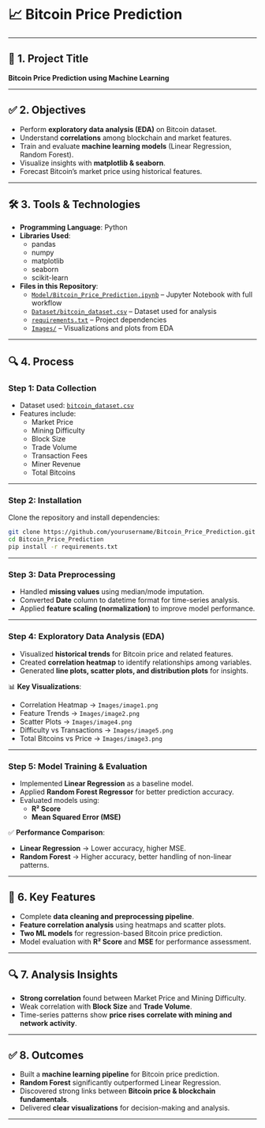 # 📈 Bitcoin Price Prediction  

---

## 📌 1. Project Title  
**Bitcoin Price Prediction using Machine Learning**  

---

## ✅ 2. Objectives  
- Perform **exploratory data analysis (EDA)** on Bitcoin dataset.  
- Understand **correlations** among blockchain and market features.  
- Train and evaluate **machine learning models** (Linear Regression, Random Forest).  
- Visualize insights with **matplotlib & seaborn**.  
- Forecast Bitcoin’s market price using historical features.  

---

## 🛠 3. Tools & Technologies  
- **Programming Language**: Python  
- **Libraries Used**:  
  - pandas  
  - numpy  
  - matplotlib  
  - seaborn  
  - scikit-learn  
- **Files in this Repository**:  
  - [`Model/Bitcoin_Price_Prediction.ipynb`](./Model/Bitcoin_Price_Prediction.ipynb) – Jupyter Notebook with full workflow  
  - [`Dataset/bitcoin_dataset.csv`](./Dataset/bitcoin_dataset.csv) – Dataset used for analysis  
  - [`requirements.txt`](./requirements.txt) – Project dependencies  
  - [`Images/`](./Images) – Visualizations and plots from EDA  

---

## 🔍 4. Process  

### **Step 1: Data Collection**  
- Dataset used: [`bitcoin_dataset.csv`](./Dataset/bitcoin_dataset.csv)  
- Features include:  
  - Market Price  
  - Mining Difficulty  
  - Block Size  
  - Trade Volume  
  - Transaction Fees  
  - Miner Revenue  
  - Total Bitcoins  

---

### **Step 2: Installation**  
Clone the repository and install dependencies:  

```bash
git clone https://github.com/yourusername/Bitcoin_Price_Prediction.git
cd Bitcoin_Price_Prediction
pip install -r requirements.txt
```
---

### **Step 3: Data Preprocessing**  
- Handled **missing values** using median/mode imputation.  
- Converted **Date** column to datetime format for time-series analysis.  
- Applied **feature scaling (normalization)** to improve model performance.  

---

### **Step 4: Exploratory Data Analysis (EDA)**  
- Visualized **historical trends** for Bitcoin price and related features.  
- Created **correlation heatmap** to identify relationships among variables.  
- Generated **line plots, scatter plots, and distribution plots** for insights.  

📊 **Key Visualizations**:  
- Correlation Heatmap → `Images/image1.png`  
- Feature Trends → `Images/image2.png`  
- Scatter Plots → `Images/image4.png`  
- Difficulty vs Transactions → `Images/image5.png`  
- Total Bitcoins vs Price → `Images/image3.png`  

---

### **Step 5: Model Training & Evaluation**  
- Implemented **Linear Regression** as a baseline model.  
- Applied **Random Forest Regressor** for better prediction accuracy.  
- Evaluated models using:  
  - **R² Score**  
  - **Mean Squared Error (MSE)**  

✅ **Performance Comparison**:  
- **Linear Regression** → Lower accuracy, higher MSE.  
- **Random Forest** → Higher accuracy, better handling of non-linear patterns.  

---

## 🌟 6. Key Features  
- Complete **data cleaning and preprocessing pipeline**.  
- **Feature correlation analysis** using heatmaps and scatter plots.  
- **Two ML models** for regression-based Bitcoin price prediction.  
- Model evaluation with **R² Score** and **MSE** for performance assessment.  

---

## 🔍 7. Analysis Insights  
- **Strong correlation** found between Market Price and Mining Difficulty.  
- Weak correlation with **Block Size** and **Trade Volume**.  
- Time-series patterns show **price rises correlate with mining and network activity**.  

---

## ✅ 8. Outcomes  
- Built a **machine learning pipeline** for Bitcoin price prediction.  
- **Random Forest** significantly outperformed Linear Regression.  
- Discovered strong links between **Bitcoin price & blockchain fundamentals**.  
- Delivered **clear visualizations** for decision-making and analysis.  

---